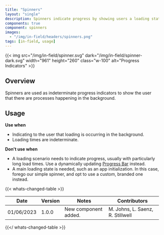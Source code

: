 ```yaml
---
title: "Spinners"
layout: "single"
description: Spinners indicate progress by showing users a loading state
components: true
component: spinners
images:
  - "/img/in-field/headers/spinners.png"
tags: [in-field, usage]
---
```


{{< img src="/img/in-field/spinner.svg" dark="/img/in-field/spinner-dark.svg" width="961" height="260" class="w-100" alt="Progress Indicators" >}}

## Overview

Spinners are used as indeterminate progress indicators to show the user that there are processes happening in the background.

## Usage

**Use when**

- Indicating to the user that loading is occurring in the background.
- Loading times are indeterminate.

**Don't use when**

- A loading scenario needs to indicate progress, usually with particularly long load times. Use a dynamically updating [Progress Bar](/components/in-field/progress-bars/) instead.
- A main loading state is needed, such as an app initialization. In this case, forego our simple spinner, and opt to use a custom, branded one instead.

{{< whats-changed-table >}}

| Date       | Version | Notes                | Contributors                     |
| ---------- | ------- | -------------------- | -------------------------------- |
| 01/06/2023 | 1.0.0   | New component added. | M. Johns, L. Saenz, R. Stillwell |

{{</ whats-changed-table >}}
